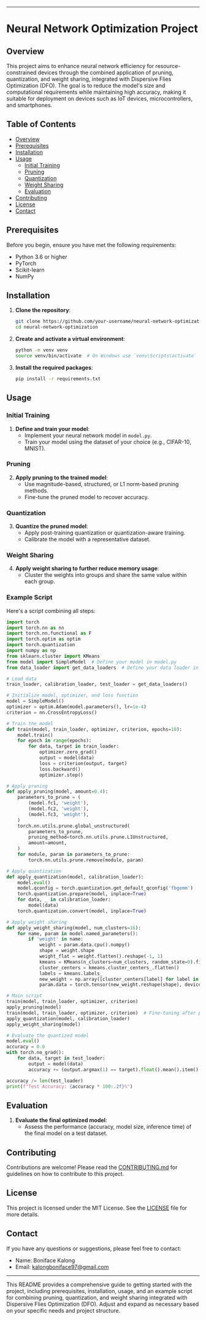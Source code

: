 
---

# Neural Network Optimization Project

## Overview

This project aims to enhance neural network efficiency for resource-constrained devices through the combined application of pruning, quantization, and weight sharing, integrated with Dispersive Flies Optimization (DFO). The goal is to reduce the model's size and computational requirements while maintaining high accuracy, making it suitable for deployment on devices such as IoT devices, microcontrollers, and smartphones.

## Table of Contents

- [Overview](#overview)
- [Prerequisites](#prerequisites)
- [Installation](#installation)
- [Usage](#usage)
  - [Initial Training](#initial-training)
  - [Pruning](#pruning)
  - [Quantization](#quantization)
  - [Weight Sharing](#weight-sharing)
  - [Evaluation](#evaluation)
- [Contributing](#contributing)
- [License](#license)
- [Contact](#contact)

## Prerequisites

Before you begin, ensure you have met the following requirements:

- Python 3.6 or higher
- PyTorch
- Scikit-learn
- NumPy

## Installation

1. **Clone the repository**:
   ```bash
   git clone https://github.com/your-username/neural-network-optimization.git
   cd neural-network-optimization
   ```

2. **Create and activate a virtual environment**:
   ```bash
   python -m venv venv
   source venv/bin/activate  # On Windows use `venv\Scripts\activate`
   ```

3. **Install the required packages**:
   ```bash
   pip install -r requirements.txt
   ```

## Usage

### Initial Training

1. **Define and train your model**:
   - Implement your neural network model in `model.py`.
   - Train your model using the dataset of your choice (e.g., CIFAR-10, MNIST).

### Pruning

2. **Apply pruning to the trained model**:
   - Use magnitude-based, structured, or L1 norm-based pruning methods.
   - Fine-tune the pruned model to recover accuracy.

### Quantization

3. **Quantize the pruned model**:
   - Apply post-training quantization or quantization-aware training.
   - Calibrate the model with a representative dataset.

### Weight Sharing

4. **Apply weight sharing to further reduce memory usage**:
   - Cluster the weights into groups and share the same value within each group.

### Example Script

Here's a script combining all steps:

```python
import torch
import torch.nn as nn
import torch.nn.functional as F
import torch.optim as optim
import torch.quantization
import numpy as np
from sklearn.cluster import KMeans
from model import SimpleModel  # Define your model in model.py
from data_loader import get_data_loaders  # Define your data loader in data_loader.py

# Load data
train_loader, calibration_loader, test_loader = get_data_loaders()

# Initialize model, optimizer, and loss function
model = SimpleModel()
optimizer = optim.Adam(model.parameters(), lr=1e-4)
criterion = nn.CrossEntropyLoss()

# Train the model
def train(model, train_loader, optimizer, criterion, epochs=10):
    model.train()
    for epoch in range(epochs):
        for data, target in train_loader:
            optimizer.zero_grad()
            output = model(data)
            loss = criterion(output, target)
            loss.backward()
            optimizer.step()

# Apply pruning
def apply_pruning(model, amount=0.4):
    parameters_to_prune = (
        (model.fc1, 'weight'),
        (model.fc2, 'weight'),
        (model.fc3, 'weight'),
    )
    torch.nn.utils.prune.global_unstructured(
        parameters_to_prune,
        pruning_method=torch.nn.utils.prune.L1Unstructured,
        amount=amount,
    )
    for module, param in parameters_to_prune:
        torch.nn.utils.prune.remove(module, param)

# Apply quantization
def apply_quantization(model, calibration_loader):
    model.eval()
    model.qconfig = torch.quantization.get_default_qconfig('fbgemm')
    torch.quantization.prepare(model, inplace=True)
    for data, _ in calibration_loader:
        model(data)
    torch.quantization.convert(model, inplace=True)

# Apply weight sharing
def apply_weight_sharing(model, num_clusters=16):
    for name, param in model.named_parameters():
        if 'weight' in name:
            weight = param.data.cpu().numpy()
            shape = weight.shape
            weight_flat = weight.flatten().reshape(-1, 1)
            kmeans = KMeans(n_clusters=num_clusters, random_state=0).fit(weight_flat)
            cluster_centers = kmeans.cluster_centers_.flatten()
            labels = kmeans.labels_
            new_weight = np.array([cluster_centers[label] for label in labels])
            param.data = torch.tensor(new_weight.reshape(shape), device=param.data.device)

# Main script
train(model, train_loader, optimizer, criterion)
apply_pruning(model)
train(model, train_loader, optimizer, criterion)  # Fine-tuning after pruning
apply_quantization(model, calibration_loader)
apply_weight_sharing(model)

# Evaluate the quantized model
model.eval()
accuracy = 0.0
with torch.no_grad():
    for data, target in test_loader:
        output = model(data)
        accuracy += (output.argmax(1) == target).float().mean().item()

accuracy /= len(test_loader)
print(f"Test Accuracy: {accuracy * 100:.2f}%")
```

## Evaluation

1. **Evaluate the final optimized model**:
   - Assess the performance (accuracy, model size, inference time) of the final model on a test dataset.

## Contributing

Contributions are welcome! Please read the [CONTRIBUTING.md](CONTRIBUTING.md) for guidelines on how to contribute to this project.

## License

This project is licensed under the MIT License. See the [LICENSE](LICENSE) file for more details.

## Contact

If you have any questions or suggestions, please feel free to contact:

- Name: Boniface Kalong
- Email: kalongboniface97@gmail.com

---

This README provides a comprehensive guide to getting started with the project, including prerequisites, installation, usage, and an example script for combining pruning, quantization, and weight sharing integrated with Dispersive Flies Optimization (DFO). Adjust and expand as necessary based on your specific needs and project structure.
